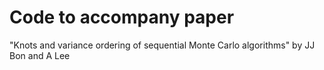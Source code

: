 # Code to accompany paper

"Knots and variance ordering of sequential Monte Carlo algorithms" by JJ Bon and A Lee



